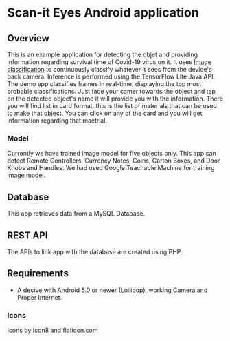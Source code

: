# Scan-it Eyes Android application

## Overview

This is an example application for detecting the objet and providing information regarding survival time of Covid-19 virus on it.
It uses [Image classification](https://www.tensorflow.org/lite/models/image_classification/overview)
to continuously classify whatever it sees from the device's back camera.
Inference is performed using the TensorFlow Lite Java API. The demo app
classifies frames in real-time, displaying the top most probable
classifications.
Just face your camer towards the object and tap on the detected object's name it will provide you with the information.
There you will find list in card format, this is the list of materials that can be used to make that object.
You can click on any of the card and you will get information regarding that maetrial. 

### Model

Currently we have trained image model for five objects only.
This app can detect Remote Controllers, Currency Notes, Coins, Carton Boxes, and Door Knobs and Handles.
We had used Google Teachable Machine for training image model.

## Database
This app retrieves data from a MySQL Database.

## REST API
The APIs to link app with the database are created using PHP.

## Requirements

*  A decive with Android 5.0 or newer (Lollipop), working Camera and Proper Internet.

### Icons
Icons by Icon8 and flaticon.com
